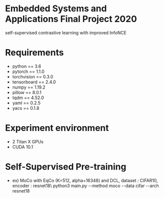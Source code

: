 # Embedded Systems and Applications Final Project 2020
self-supervised contrastive learning with improved InfoNCE
# Requirements
* python == 3.6
* pytorch == 1.1.0
* torchvision == 0.3.0
* tensorboard == 2.4.0
* numpy == 1.19.2
* pillow == 8.0.1
* tqdm == 4.52.0
* yaml == 0.2.5
* yacs == 0.1.8
# Experiment environment 
* 2 Titan X GPUs
* CUDA 10.1
# Self-Supervised Pre-training
* ex) MoCo with EqCo (K=512, alpha=16348) and DCL, dataset : CIFAR10, encoder : resnet18\\
  python3 main.py --method moco --data cifar --arch resnet18 


